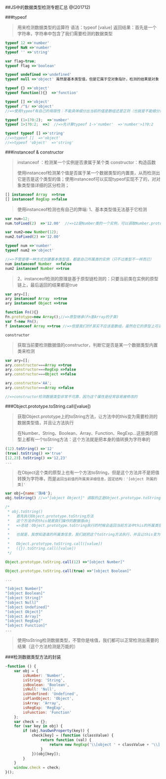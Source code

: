 ##JS中的数据类型检测专题汇总
@(201712)

###typeof
> 用来检测数据类型的运算符
> 语法：typeof  [value]
> 返回结果：首先是一个字符串，字符串中包含了我们需要检测的数据类型
```javascript
typeof 12 =>'number'
typeof NaN =>'number'
typeof '' =>'string'

var flag=true;
typeof flag =>'boolean'

typeof undefined =>'undefined'
typeof null =>'object' 虽然是基本类型值，但是它属于空对象指针，检测的结果是对象（局限性）

typeof {} =>'object'
typeof function(){}  =>'function'

typeof [] =>'object'
typeof /^$/ =>'object'
//=>使用typeof有自己的局限性：不能具体细分出当前的值是数组还是正则（也就是不能细分对象类型的值）

typeof (1>1?0:2);  =>'number'
typeof 1>1?0:2;  =>2  //=>先计算typeof 1->'number'  =>'number'>1?0:2

typeof typeof [] =>'string'
//=>typeof []  =>'object'
//=>typeof 'object'  =>'string'
```

###instanceof & constructor
> instanceof ：检测某一个实例是否隶属于某个类
> constructor：构造函数
>  
> 使用instanceof检测某个值是否属于某一个数据类型的内置类，从而检测出它是否是这个类型的值；使用instanceof可以实现typeof实现不了的，对对象类型值详细的区分检测；
```javascript
[] instanceof Array  =>true
[] instanceof RegExp =>false
```

> 使用instanceof检测也有自己的弊端:
> 1、基本类型值无法基于它检测
```javascript
var num=12;
num.toFixed(2)  =>'12.00'  //=>12是Number类的一个实例，可以调取Number.prototype上的方法，但是它是基本类型值

var num2=new Number(12);
num2.toFixed(2) =>'12.00'

typeof num =>'number'
typeof num2 =>'object'

//=>不管是哪一种方式创建基本类型值，都是自己所属类的实例（只不过类型不一样而已）
num instanceof Number  =>false
num2 instanceof Number =>true
```
> 2、instanceof检测的原理是基于原型链检测的：只要当前类在实例的原型链上，最后返回的结果都是true
```javascript
var ary=[];
ary instanceof Array  =>true
ary instanceof Object =>true

function Fn(){}
Fn.prototype=new Array();//=>原型继承(Fn是Array的子类)
var f=new Fn();
f instanceof Array =>true //=>但是我们的f其实不应该是数组，虽然在它的原型上可以找到数组，但是它不具备数组的基础结构，这也是instanceof的弊端
```

`constructor`
> 获取当前要检测数据值的constructor，判断它是否是某一个数据类型内置类来检测
```javascript
var ary=[];
ary.constructor===Array =>true
ary.constructor===RegExp =>false
ary.constructor===Object =>false 

ary.constructor='AA'; 
ary.constructor===Array =>false

//=>constructor检测数据类型非常不可靠，因为这个属性是经常容易被修改的
```

###Object.prototype.toString.call([value])
> 获取Object.prototype上的toString方法，让方法中的this变为需要检测的数据类型值，并且让方法执行
> 
> 在Number、String、Boolean、Array、Function、RegExp...这些类的原型上都有一个toString方法：这个方法就是把本身的值转换为字符串的
```javascript
(12).toString() =>'12'
(true).toString() =>'true'
[12,23].toString() =>'12,23'
...
```
> 在Object这个类的原型上也有一个方法toString，但是这个方法并不是把值转换为字符串，而是`返回当前值的所属类详细信息，固定结构：'[object 所属的类]'`
```javascript
var obj={name:'珠峰'};
obj.toString() //=>"[object Object]" 调取的正是Object.prototype.toString

/*
 * obj.toString()
 *   首先执行Object.prototype.toString方法
 *   这个方法中的this就是我们操作的数据值obj
 *   =>总结：Object.prototype.toString执行的时候会返回当前方法中this的所属类信息
 *   
 *   也就是，我想知道谁的所属类信息，我们就把这个toString方法执行，并且让this变为我们检测的这个数据值，那么方法返回的结果就是当前检测这个值的所属类信息
 *  
 *   Object.prototype.toString.call([value])
 *   ({}).toString.call([value])
 */
```
```javascript
Object.prototype.toString.call(12) =>"[object Number]"

Object.prototype.toString.call(true) =>"[object Boolean]"

...

"[object Number]"
"[object Boolean]"
"[object String]"
"[object Null]"
"[object Undefined]"
"[object Object]"
"[object Array]"
"[object RegExp]"
"[object Function]"
...
```
> 使用toString检测数据类型，不管你是啥值，我们都可以正常检测出需要的结果（这个方法检测是万能的）

###检测数据类型方法的封装
```javascript
~function () {
    var obj = {
        isNumber: 'Number',
        isString: 'String',
        isBoolean: 'Boolean',
        isNull: 'Null',
        isUndefined: 'Undefined',
        isPlanObject: 'Object',
        isArray: 'Array',
        isRegExp: 'RegExp',
        isFunction: 'Function'
    };
    var check = {};
    for (var key in obj) {
        if (obj.hasOwnProperty(key)) {
            check[key] = (function (classValue) {
                return function (val) {
                    return new RegExp('\\[object ' + classValue + '\\]').test(Object.prototype.toString.call(val));
                }
            })(obj[key]);
        }
    }
    window.check = check;
}();
```

